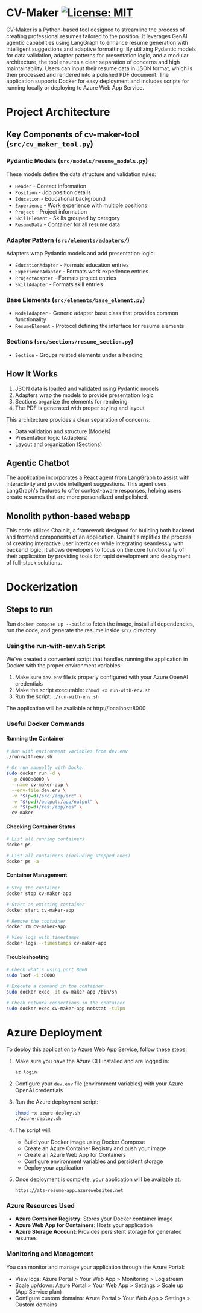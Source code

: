 # CV-Maker [![License: MIT](https://img.shields.io/badge/License-MIT-yellow.svg)](https://opensource.org/licenses/MIT)

CV-Maker is a Python-based tool designed to streamline the process of creating professional resumes tailored to the position. It leverages GenAI agentic capabilities using LangGraph to enhance resume generation with intelligent suggestions and adaptive formatting. By utilizing Pydantic models for data validation, adapter patterns for presentation logic, and a modular architecture, the tool ensures a clear separation of concerns and high maintainability. Users can input their resume data in JSON format, which is then processed and rendered into a polished PDF document. The application supports Docker for easy deployment and includes scripts for running locally or deploying to Azure Web App Service.

# Project Architecture

## Key Components of cv-maker-tool (`src/cv_maker_tool.py`)

### Pydantic Models (`src/models/resume_models.py`)

These models define the data structure and validation rules:
- `Header` - Contact information
- `Position` - Job position details
- `Education` - Educational background
- `Experience` - Work experience with multiple positions
- `Project` - Project information
- `SkillElement` - Skills grouped by category
- `ResumeData` - Container for all resume data

### Adapter Pattern (`src/elements/adapters/`)

Adapters wrap Pydantic models and add presentation logic:
- `EducationAdapter` - Formats education entries
- `ExperienceAdapter` - Formats work experience entries
- `ProjectAdapter` - Formats project entries
- `SkillAdapter` - Formats skill entries

### Base Elements (`src/elements/base_element.py`)

- `ModelAdapter` - Generic adapter base class that provides common functionality
- `ResumeElement` - Protocol defining the interface for resume elements

### Sections (`src/sections/resume_section.py`)

- `Section` - Groups related elements under a heading

## How It Works

1. JSON data is loaded and validated using Pydantic models
2. Adapters wrap the models to provide presentation logic
3. Sections organize the elements for rendering
4. The PDF is generated with proper styling and layout

This architecture provides a clear separation of concerns:
- Data validation and structure (Models)
- Presentation logic (Adapters)
- Layout and organization (Sections)

## Agentic Chatbot

The application incorporates a React agent from LangGraph to assist with interactivity and provide intelligent suggestions. This agent uses LangGraph's features to offer context-aware responses, helping users create resumes that are more personalized and polished.

## Monolith python-based webapp

This code utilizes Chainlit, a framework designed for building both backend and frontend components of an application. 
Chainlit simplifies the process of creating interactive user interfaces while integrating seamlessly with backend logic. 
It allows developers to focus on the core functionality of their application by providing tools for rapid development 
and deployment of full-stack solutions.


# Dockerization

## Steps to run
Run `docker compose up --build` to fetch the image, install all dependencies, run the code, and generate the resume inside `src/` directory


### Using the run-with-env.sh Script

We've created a convenient script that handles running the application in Docker with the proper environment variables:

1. Make sure `dev.env` file is properly configured with your Azure OpenAI credentials
2. Make the script executable: `chmod +x run-with-env.sh`
3. Run the script: `./run-with-env.sh`

The application will be available at http://localhost:8000

### Useful Docker Commands

#### Running the Container
```bash
# Run with environment variables from dev.env
./run-with-env.sh

# Or run manually with Docker
sudo docker run -d \
  -p 8000:8000 \
  --name cv-maker-app \
  --env-file dev.env \
  -v "$(pwd)/src:/app/src" \
  -v "$(pwd)/output:/app/output" \
  -v "$(pwd)/res:/app/res" \
  cv-maker
```

#### Checking Container Status
```bash
# List all running containers
docker ps

# List all containers (including stopped ones)
docker ps -a
```

#### Container Management
```bash
# Stop the container
docker stop cv-maker-app

# Start an existing container
docker start cv-maker-app

# Remove the container
docker rm cv-maker-app

# View logs with timestamps
docker logs --timestamps cv-maker-app
```

#### Troubleshooting
```bash
# Check what's using port 8000
sudo lsof -i :8000

# Execute a command in the container
sudo docker exec -it cv-maker-app /bin/sh

# Check network connections in the container
sudo docker exec cv-maker-app netstat -tulpn
```

# Azure Deployment

To deploy this application to Azure Web App Service, follow these steps:

1. Make sure you have the Azure CLI installed and are logged in:
   ```bash
   az login
   ```

2. Configure your `dev.env` file (environment variables) with your Azure OpenAI credentials

3. Run the Azure deployment script:
   ```bash
   chmod +x azure-deploy.sh
   ./azure-deploy.sh
   ```

4. The script will:
   - Build your Docker image using Docker Compose
   - Create an Azure Container Registry and push your image
   - Create an Azure Web App for Containers
   - Configure environment variables and persistent storage
   - Deploy your application

5. Once deployment is complete, your application will be available at:
   ```
   https://ats-resume-app.azurewebsites.net
   ```

### Azure Resources Used

- **Azure Container Registry**: Stores your Docker container image
- **Azure Web App for Containers**: Hosts your application
- **Azure Storage Account**: Provides persistent storage for generated resumes

### Monitoring and Management

You can monitor and manage your application through the Azure Portal:
- View logs: Azure Portal > Your Web App > Monitoring > Log stream
- Scale up/down: Azure Portal > Your Web App > Settings > Scale up (App Service plan)
- Configure custom domains: Azure Portal > Your Web App > Settings > Custom domains
